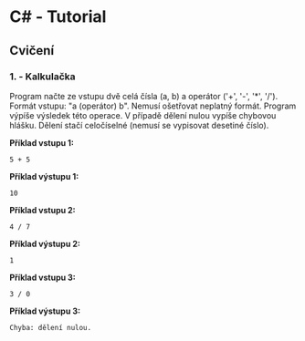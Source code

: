 # C# - Tutorial

## Cvičení

### 1. - Kalkulačka

Program načte ze vstupu dvě celá čísla (a, b) a operátor ('+', '-', '*', '/'). Formát vstupu: "a (operátor) b". Nemusí ošetřovat neplatný formát.
Program výpíše výsledek této operace. V případě dělení nulou vypíše chybovou hlášku. Dělení stačí celočíselné (nemusí se vypisovat desetiné číslo).

**Příklad vstupu 1:**
```
5 + 5
```

**Příklad výstupu 1:**
```
10
```

**Příklad vstupu 2:**
```
4 / 7
```

**Příklad výstupu 2:**
```
1
```

**Příklad vstupu 3:**
```
3 / 0
```

**Příklad výstupu 3:**
```
Chyba: dělení nulou.
```
